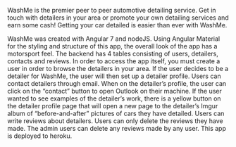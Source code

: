 WashMe is the premier peer to peer automotive detailing service. Get in touch with detailers in your area or promote your own detailing services and earn some cash! Getting your car detailed is easier than ever with WashMe. 

WashMe was created with Angular 7 and nodeJS. Using Angular Material for the styling and structure of this app, the overall look of the app has a motorsport feel.  The backend has 4 tables consisting of users, detailers, contacts and reviews. In order to access the app itself, you must create a user in order to browse the detailers in your area. If the user decides to be a detailer for WashMe, the user will then set up a detailer profile. Users can contact detailers through email. When on the detailer’s profile, the user can click on the “contact” button to open Outlook on their machine. If the user wanted to see examples of the detailer’s work, there is a yellow button on the detailer profile page that will open a new page to the detailer’s Imgur album of  “before-and-after” pictures of cars they have detailed.  Users can write reviews about detailers. Users can only delete the reviews they have made. The admin users can delete any reviews made by any user.  This app is deployed to heroku.
